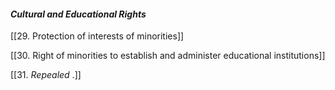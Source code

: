 #### **_Cultural and Educational Rights_**

[[29. Protection of interests of minorities]]

[[30. Right of minorities to establish and administer educational institutions]]

[[31.  _Repealed_ .]]